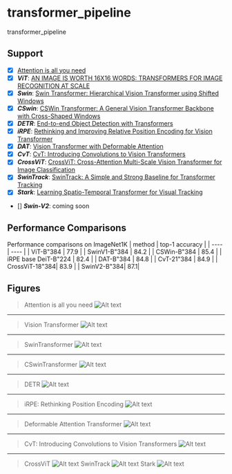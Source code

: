 # transformer_pipeline
transformer_pipeline
## Support
- [x] [Attention is all you need](https://arxiv.org/abs/1706.03762)
- [x] ***ViT***: [AN IMAGE IS WORTH 16X16 WORDS: TRANSFORMERS FOR IMAGE RECOGNITION AT SCALE](https://openreview.net/pdf?id=YicbFdNTTy) 
- [x] ***Swin***: [Swin Transformer: Hierarchical Vision Transformer using Shifted Windows](https://arxiv.org/abs/2103.14030)
- [x] ***CSwin***: [CSWin Transformer: A General Vision Transformer Backbone with Cross-Shaped Windows](https://arxiv.org/pdf/2107.00652.pdf)
- [x] ***DETR***: [End-to-end Object Detection with Transformers](https://ai.facebook.com/research/publications/end-to-end-object-detection-with-transformers)
- [x] ***iRPE***: [Rethinking and Improving Relative Position Encoding for Vision Transformer](https://arxiv.org/abs/2107.14222)
- [x] ***DAT***: [Vision Transformer with Deformable Attention](https://arxiv.org/pdf/2201.00520.pdf)
- [x] ***CvT***: [CvT: Introducing Convolutions to Vision Transformers](https://arxiv.org/abs/2103.15808)
- [x] ***CrossViT***: [CrossViT: Cross-Attention Multi-Scale Vision Transformer for Image
Classification](https://arxiv.org/pdf/2103.14899)
- [x] ***SwinTrack***: [SwinTrack: A Simple and Strong Baseline for Transformer Tracking](https://arxiv.org/abs/2112.00995)
- [x] ***Stark***: [Learning Spatio-Temporal Transformer for Visual Tracking](https://openaccess.thecvf.com/content/ICCV2021/papers/Yan_Learning_Spatio-Temporal_Transformer_for_Visual_Tracking_ICCV_2021_paper.pdf)
- [] ***Swin-V2***: coming soon
## Performance Comparisons
Performance comparisons on ImageNet1K
|   method  | top-1 accuracy  |
|  ----  | ----  |
|  ViT-B"384 | 77.9 |
|  SwinV1-B"384 | 84.2 |
|  CSWin-B"384 | 85.4 |
|  iRPE base DeiT-B"224 | 82.4 |
|  DAT-B"384 | 84.8 |
|  CvT-21"384 | 84.9 |
|  CrossViT-18"384| 83.9 |
| SwinV2-B"384| 87.1|
## Figures
> Attention is all you need
![Alt text](./att_is_all_you_need.jpg)
---
> Vision Transformer
![Alt text](./vit.jpg)
---
> SwinTransformer
![Alt text](./swin.jpg)
---
> CSwinTransformer
![Alt text](./cswin.jpg)
---
> DETR
![Alt text](./detr.jpg)
---
> iRPE: Rethinking Position Encoding
![Alt text](./rethinking_position_encoding.jpg)
---
> Deformable Attention Transformer 
![Alt text](./dat.jpg)
---
> CvT: Introducing Convolutions to Vision Transformers 
![Alt text](./CvT.jpg)
---
> CrossViT 
![Alt text](./crossvit.jpg)
> SwinTrack 
![Alt text](./swinTrack.jpg)
> Stark 
![Alt text](./stark.jpg)
